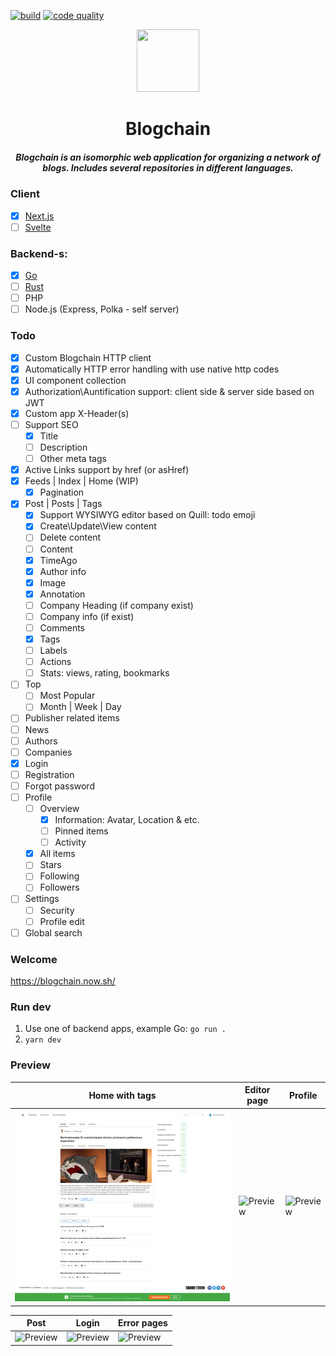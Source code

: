 [![build](https://github.com/zikwall/blogchain/workflows/Test%20Client/badge.svg)](https://github.com/zikwall/blogchain/actions)
[![code quality](https://github.com/zikwall/blogchain/workflows/CodeQL/badge.svg)](https://github.com/zikwall/blogchain/actions)

<div align="center">
  <img width="100" height="100" src="https://github.com/zikwall/blogchain/blob/master/screenshots/bc_300.png">
  <h1>Blogсhain</h1>
  <h5>Blogchain is an isomorphic web application for organizing a network of blogs. Includes several repositories in different languages.</h5>
</div>

### Client

- [x] [Next.js](https://github.com/zikwall/blogchain)
- [ ] [Svelte](https://github.com/zikwall/blogchain-svelte)

### Backend-s:

- [x] [Go](https://github.com/zikwall/blogchain-go)
- [ ] [Rust](https://github.com/zikwall/blogchain-rust)
- [ ] PHP
- [ ] Node.js (Express, Polka - self server)

### Todo

- [x] Custom Blogchain HTTP client
- [x] Automatically HTTP error handling with use native http codes
- [x] UI component collection
- [x] Authorization\Auntification support: client side & server side based on JWT
- [x] Custom app X-Header(s)
- [ ] Support SEO
    - [x] Title
    - [ ] Description
    - [ ] Other meta tags
- [x] Active Links support by href (or asHref)
- [x] Feeds | Index | Home (WIP)
    - [x] Pagination
- [x] Post | Posts | Tags
    - [x] Support WYSIWYG editor based on Quill: todo emoji
    - [x] Create\Update\View content
    - [ ] Delete content
    - [ ] Content
    - [x] TimeAgo
    - [x] Author info
    - [x] Image
    - [x] Annotation
    - [ ] Company Heading (if company exist)
    - [ ] Company info (if exist)
    - [ ] Comments
    - [x] Tags
    - [ ] Labels
    - [ ] Actions
    - [ ] Stats: views, rating, bookmarks
- [ ] Top
    - [ ] Most Popular
    - [ ] Month | Week | Day
- [ ] Publisher related items
- [ ] News
- [ ] Authors
- [ ] Companies
- [x] Login
- [ ] Registration
- [ ] Forgot password
- [ ] Profile
    - [ ] Overview
        - [x] Information: Avatar, Location & etc.
        - [ ] Pinned items
        - [ ] Activity
    - [x] All items
    - [ ] Stars
    - [ ] Following
    - [ ] Followers
- [ ] Settings
    - [ ] Security
    - [ ] Profile edit
- [ ] Global search

### Welcome

https://blogchain.now.sh/

### Run dev

1. Use one of backend apps, example Go: `go run .`
2. `yarn dev`

### Preview

Home with tags | Editor page | Profile
--- | --- | --- |
![Preview](./screenshots/main.png) | ![Preview](./screenshots/editor.png) | ![Preview](./screenshots/profile.png)

Post | Login | Error pages
--- | --- | --- |
![Preview](./screenshots/post.png) | ![Preview](./screenshots/login.png) | ![Preview](./screenshots/404.png)
